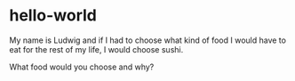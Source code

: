 # hello-world


My name is Ludwig and if I had to choose what kind of food I would have to eat for the rest of my life, I would choose sushi.

What food would you choose and why?
